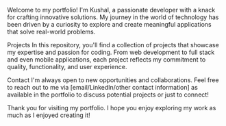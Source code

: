 Welcome to my portfolio! I'm Kushal, a passionate developer with a knack for crafting innovative solutions. My journey in the world of technology has been driven by a curiosity to explore and create meaningful applications that solve real-world problems.


Projects
In this repository, you'll find a collection of projects that showcase my expertise and passion for coding. From web development to full stack and even mobile applications, each project reflects my commitment to quality, functionality, and user experience.

Contact
I'm always open to new opportunities and collaborations. Feel free to reach out to me via [email/LinkedIn/other contact information] as available in the portfolio to discuss potential projects or just to connect!

Thank you for visiting my portfolio. I hope you enjoy exploring my work as much as I enjoyed creating it!